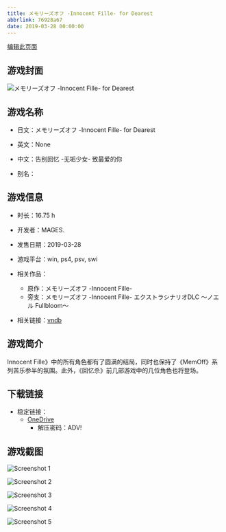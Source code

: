 ```yaml
---
title: メモリーズオフ -Innocent Fille- for Dearest
abbrlink: 76928a67
date: 2019-03-28 00:00:00
---
```

[编辑此页面](https://github.com/ACG-3/ADV3-source/blob/main/source/_posts/games/%E3%83%A1%E3%83%A2%E3%83%AA%E3%83%BC%E3%82%BA%E3%82%AA%E3%83%95%20-Innocent%20Fille-%20for%20Dearest.md)

## 游戏封面

![メモリーズオフ -Innocent Fille- for Dearest](https://pan.timero.xyz/d/onedrive/img_lib_001/%E3%83%A1%E3%83%A2%E3%83%AA%E3%83%BC%E3%82%BA%E3%82%AA%E3%83%95%20-Innocent%20Fille-%20for%20Dearest_cover.avif)


## 游戏名称

- 日文：メモリーズオフ -Innocent Fille- for Dearest
- 英文：None
- 中文：告别回忆 -无垢少女- 致最爱的你

- 别名：


## 游戏信息

- 时长：16.75 h
- 开发者：MAGES.
- 发售日期：2019-03-28
- 游戏平台：win, ps4, psv, swi
- 相关作品：
   - 原作：メモリーズオフ -Innocent Fille-
   - 旁支：メモリーズオフ -Innocent Fille- エクストラシナリオDLC ～ノエル Fullbloom～

- 相关链接：[vndb](https://vndb.org/v23725)


## 游戏简介

Innocent Fille》中的所有角色都有了圆满的结局，同时也保持了《MemOff》系列苦乐参半的氛围。此外，《回忆杀》前几部游戏中的几位角色也将登场。


## 下载链接

- 稳定链接：
    - [OneDrive](https://pan.timero.xyz/onedrive/adv_lib_001/%E3%83%A1%E3%83%A2%E3%83%AA%E3%83%BC%E3%82%BA%E3%82%AA%E3%83%95%20-Innocent%20Fille-%20for%20Dearest)
        - 解压密码：ADV!



## 游戏截图


![Screenshot 1](https://pan.timero.xyz/d/onedrive/img_lib_001/%E3%83%A1%E3%83%A2%E3%83%AA%E3%83%BC%E3%82%BA%E3%82%AA%E3%83%95%20-Innocent%20Fille-%20for%20Dearest_Screenshot_1.avif)

![Screenshot 2](https://pan.timero.xyz/d/onedrive/img_lib_001/%E3%83%A1%E3%83%A2%E3%83%AA%E3%83%BC%E3%82%BA%E3%82%AA%E3%83%95%20-Innocent%20Fille-%20for%20Dearest_Screenshot_2.avif)

![Screenshot 3](https://pan.timero.xyz/d/onedrive/img_lib_001/%E3%83%A1%E3%83%A2%E3%83%AA%E3%83%BC%E3%82%BA%E3%82%AA%E3%83%95%20-Innocent%20Fille-%20for%20Dearest_Screenshot_3.avif)

![Screenshot 4](https://pan.timero.xyz/d/onedrive/img_lib_001/%E3%83%A1%E3%83%A2%E3%83%AA%E3%83%BC%E3%82%BA%E3%82%AA%E3%83%95%20-Innocent%20Fille-%20for%20Dearest_Screenshot_4.avif)

![Screenshot 5](https://pan.timero.xyz/d/onedrive/img_lib_001/%E3%83%A1%E3%83%A2%E3%83%AA%E3%83%BC%E3%82%BA%E3%82%AA%E3%83%95%20-Innocent%20Fille-%20for%20Dearest_Screenshot_5.avif)

